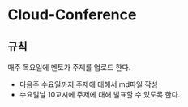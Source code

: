# Cloud-Conference
## 규칙
매주 목요일에 멘토가 주제를 업로드 한다.
- 다음주 수요일까지 주제에 대해서 md파일 작성
- 수요일날 10교시에 주제에 대해 발표할 수 있도록 한다.
